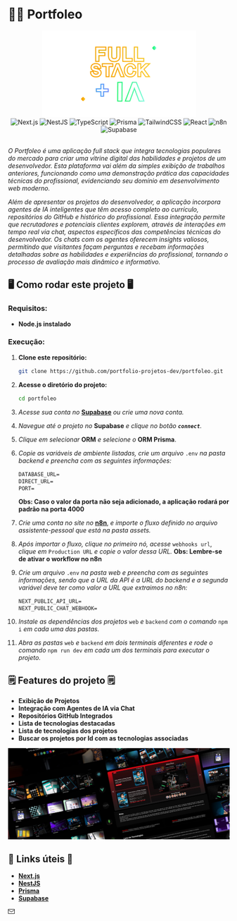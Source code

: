 # 🧑‍💻 Portfoleo

<div align="center">

<img src="./.gitassets/capa.png" width="350px">

<div data-badges>
  <img src="https://img.shields.io/badge/next.js-%23000000.svg?style=for-the-badge&logo=nextdotjs&logoColor=white" alt="Next.js" />
    <img src="https://img.shields.io/badge/nestjs-%23E0234E.svg?style=for-the-badge&logo=nestjs&logoColor=white" alt="NestJS" />
    <img src="https://img.shields.io/badge/typescript-%23007ACC.svg?style=for-the-badge&logo=typescript&logoColor=white" alt="TypeScript" />
    <img src="https://img.shields.io/badge/prisma-%232D3748.svg?style=for-the-badge&logo=prisma&logoColor=white" alt="Prisma" />
    <img src="https://img.shields.io/badge/tailwindcss-%2338B2AC.svg?style=for-the-badge&logo=tailwind-css&logoColor=white" alt="TailwindCSS" />
    <img src="https://img.shields.io/badge/react-%2320232a.svg?style=for-the-badge&logo=react&logoColor=%2361DAFB" alt="React" />
    <img src="https://img.shields.io/badge/n8n-%2300C4B4.svg?style=for-the-badge&logo=n8n&logoColor=white" alt="n8n" />
    <img src="https://img.shields.io/badge/supabase-%233ECF8E.svg?style=for-the-badge&logo=supabase&logoColor=white" alt="Supabase" />
</div>

</div>
<br/>

*O Portfoleo é uma aplicação full stack que integra tecnologias populares do mercado para criar uma vitrine digital das habilidades e projetos de um desenvolvedor. Esta plataforma vai além da simples exibição de trabalhos anteriores, funcionando como uma demonstração prática das capacidades técnicas do profissional, evidenciando seu domínio em desenvolvimento web moderno.*

*Além de apresentar os projetos do desenvolvedor, a aplicação incorpora agentes de IA inteligentes que têm acesso completo ao currículo, repositórios do GitHub e histórico do profissional. Essa integração permite que recrutadores e potenciais clientes explorem, através de interações em tempo real via chat, aspectos específicos das competências técnicas do desenvolvedor. Os chats com os agentes oferecem insights valiosos, permitindo que visitantes façam perguntas e recebam informações detalhadas sobre as habilidades e experiências do profissional, tornando o processo de avaliação mais dinâmico e informativo.*

## 🖥️ Como rodar este projeto 🖥️

### Requisitos:

-   **Node.js instalado**

### Execução:

1. **Clone este repositório:**

    ```sh
    git clone https://github.com/portfolio-projetos-dev/portfoleo.git
    ```

2. **Acesse o diretório do projeto:**

    ```sh
    cd portfoleo
    ```

3. *Acesse sua conta no* **[Supabase](https://supabase.com)** *ou crie uma nova conta.*

4. *Navegue até o projeto no* **Supabase** *e clique no botão **`connect`**.*
   
5. *Clique em selecionar* **ORM** *e selecione o* **ORM Prisma**.
   
6. *Copie as variáveis de ambiente listadas, crie um arquivo* `.env` *na pasta backend e preencha com as seguintes informações:*
    ```
    DATABASE_URL=
    DIRECT_URL=
    PORT=
    ```
    **Obs: Caso o valor da porta não seja adicionado, a aplicação rodará por padrão na porta 4000**

7. *Crie uma conta no site no* **[n8n](https://n8n.io)**, *e importe o fluxo definido no arquivo assistente-pessoal que está na pasta assets.*

8. *Após importar o fluxo, clique no primeiro nó, acesse* `webhooks url`, *clique em* `Production URL` *e copie o valor dessa URL.*
**Obs: Lembre-se de ativar o workflow no n8n**

9. *Crie um arquivo* `.env` *na pasta web e preencha com as seguintes informações, sendo que a URL da API é a URL do backend e a segunda variável deve ter como valor a URL que extraimos no n8n:*

    ```
    NEXT_PUBLIC_API_URL=
    NEXT_PUBLIC_CHAT_WEBHOOK=
    ```

10. *Instale as dependências dos projetos* `web` *e* `backend` *com o comando* `npm i` *em cada uma das pastas.*

11. *Abra as pastas* `web` *e* `backend` *em dois terminais diferentes e rode o comando* `npm run dev` *em cada um dos terminais para executar o projeto.*

## 🗒️ Features do projeto 🗒️

-   **Exibição de Projetos**
-   **Integração com Agentes de IA via Chat**
-   **Repositórios GitHub Integrados**
-   **Lista de tecnologias destacadas**
-   **Lista de tecnologias dos projetos**
-   **Buscar os projetos por Id com as tecnologias associadas**

![](./.gitassets/2.png)   

## 💎 Links úteis 💎

-   **[Next.js](https://nextjs.org/docs)**
-   **[NestJS](https://docs.nestjs.com/)**
-   **[Prisma](https://www.prisma.io/docs)**
-   **[Supabase](https://supabase.com)**

<svg width="15" height="15" viewBox="0 0 15 15" fill="none" xmlns="http://www.w3.org/2000/svg"><path d="M1 2C0.447715 2 0 2.44772 0 3V12C0 12.5523 0.447715 13 1 13H14C14.5523 13 15 12.5523 15 12V3C15 2.44772 14.5523 2 14 2H1ZM1 3L14 3V3.92494C13.9174 3.92486 13.8338 3.94751 13.7589 3.99505L7.5 7.96703L1.24112 3.99505C1.16621 3.94751 1.0826 3.92486 1 3.92494V3ZM1 4.90797V12H14V4.90797L7.74112 8.87995C7.59394 8.97335 7.40606 8.97335 7.25888 8.87995L1 4.90797Z" fill="currentColor" fill-rule="evenodd" clip-rule="evenodd"></path></svg>